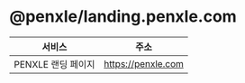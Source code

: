 # @penxle/landing.penxle.com

| 서비스             | 주소               |
| ------------------ | ------------------ |
| PENXLE 랜딩 페이지 | https://penxle.com |
